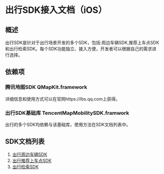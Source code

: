 # 出行SDK接入文档（iOS）

## 概述

出行SDK是针对于出行场景开发的多个SDK，包括:周边车辆SDK,推荐上车点SDK和出行检索SDK。每个SDK功能独立、接入方便，开发者可以根据自己的需求进行选择。

## 依赖项

### 腾讯地图SDK QMapKit.framework
详细信息和使用方式可以在官网https://lbs.qq.com上获得。

### 出行SDK基础库 TencentMapMobilitySDK.framwork
出行的多个SDK均依赖与该基础库，使用方法在SDK文档列表中。
 

## SDK文档列表
1. [出行周边车辆SDK](docs/TencentMapMobilityNearbyCarsSDK.md)
2. [出行推荐上车点SDK](docs/TencentMapMobilityBoardingPlacesSDK.md)
3. [出行检索SDK](docs/TencentMapMobilitySearchSDK.md)